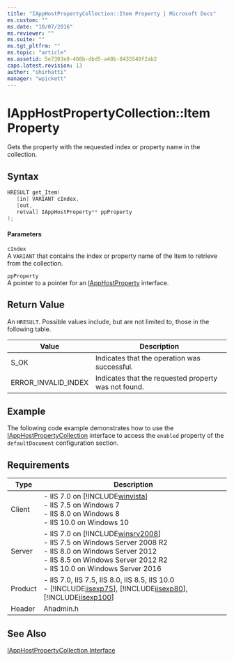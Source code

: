 ```yaml
---
title: "IAppHostPropertyCollection::Item Property | Microsoft Docs"
ms.custom: ""
ms.date: "10/07/2016"
ms.reviewer: ""
ms.suite: ""
ms.tgt_pltfrm: ""
ms.topic: "article"
ms.assetid: 5e7303e8-480b-dbd5-a48b-8435540f2ab2
caps.latest.revision: 13
author: "shirhatti"
manager: "wpickett"
---
```

# IAppHostPropertyCollection::Item Property
Gets the property with the requested index or property name in the collection.  
  
## Syntax  
  
```cpp  
HRESULT get_Item(  
   [in] VARIANT cIndex,  
   [out,  
   retval] IAppHostProperty** ppProperty  
);  
```  
  
#### Parameters  
 `cIndex`  
 A `VARIANT` that contains the index or property name of the item to retrieve from the collection.  
  
 `ppProperty`  
 A pointer to a pointer for an [IAppHostProperty](../../web-development-reference\native-code-api-reference/iapphostproperty-interface.md) interface.  
  
## Return Value  
 An `HRESULT`. Possible values include, but are not limited to, those in the following table.  
  
|Value|Description|  
|-----------|-----------------|  
|S_OK|Indicates that the operation was successful.|  
|ERROR_INVALID_INDEX|Indicates that the requested property was not found.|  
  
## Example  
 The following code example demonstrates how to use the [IAppHostPropertyCollection](../../web-development-reference\native-code-api-reference/iapphostpropertycollection-interface.md) interface to access the `enabled` property of the `defaultDocument` configuration section.  
  
<!-- TODO: review snippet reference  [!CODE [IAppHostAdminLibrary#6](IAppHostAdminLibrary#6)]  -->  
  
## Requirements  
  
|Type|Description|  
|----------|-----------------|  
|Client|-   IIS 7.0 on [!INCLUDE[winvista](../../wmi-provider/includes/winvista-md.md)]<br />-   IIS 7.5 on Windows 7<br />-   IIS 8.0 on Windows 8<br />-   IIS 10.0 on Windows 10|  
|Server|-   IIS 7.0 on [!INCLUDE[winsrv2008](../../wmi-provider/includes/winsrv2008-md.md)]<br />-   IIS 7.5 on Windows Server 2008 R2<br />-   IIS 8.0 on Windows Server 2012<br />-   IIS 8.5 on Windows Server 2012 R2<br />-   IIS 10.0 on Windows Server 2016|  
|Product|-   IIS 7.0, IIS 7.5, IIS 8.0, IIS 8.5, IIS 10.0<br />-   [!INCLUDE[iisexp75](../../web-development-reference/native-code-api-reference/includes/iisexp75-md.md)], [!INCLUDE[iisexp80](../../web-development-reference/native-code-api-reference/includes/iisexp80-md.md)], [!INCLUDE[iisexp100](../../web-development-reference/native-code-api-reference/includes/iisexp100-md.md)]|  
|Header|Ahadmin.h|  
  
## See Also  
 [IAppHostPropertyCollection Interface](../../web-development-reference\native-code-api-reference/iapphostpropertycollection-interface.md)